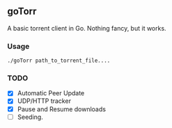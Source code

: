 ## goTorr

A basic torrent client in Go. Nothing fancy, but it works.

### Usage
```
./goTorr path_to_torrent_file....
```

### TODO
- [x] Automatic Peer Update
- [x] UDP/HTTP tracker
- [x] Pause and Resume downloads
- [ ] Seeding.
